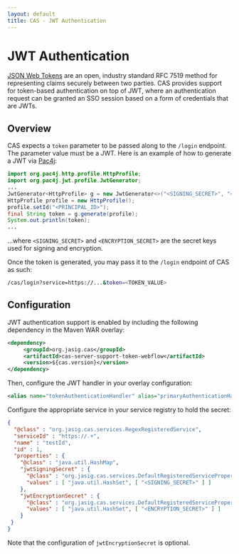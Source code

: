 ```yaml
---
layout: default
title: CAS - JWT Authentication
---
```


# JWT Authentication
[JSON Web Tokens](http://jwt.io/) are an open, industry standard RFC 7519 method for representing claims securely between two parties.
CAS provides support for token-based authentication on top of JWT, where an authentication request can be granted an SSO session based
on a form of credentials that are JWTs. 

## Overview
CAS expects a `token` parameter to be passed along to the `/login` endpoint. The parameter value must be a 
JWT. Here is an example of how to generate a JWT via [Pac4j](https://github.com/pac4j/pac4j):

```java
import org.pac4j.http.profile.HttpProfile;
import org.pac4j.jwt.profile.JwtGenerator;
...
JwtGenerator<HttpProfile> g = new JwtGenerator<>("<SIGNING_SECRET>", "<ENCRYPTION_SECRET>");
HttpProfile profile = new HttpProfile();
profile.setId("<PRINCIPAL_ID>");
final String token = g.generate(profile);
System.out.println(token);
...
```

...where `<SIGNING_SECRET>` and `<ENCRYPTION_SECRET>` are the secret keys used for signing and encryption.

Once the token is generated, you may pass it to the `/login` endpoint of CAS as such:

```bash
/cas/login?service=https://...&token=<TOKEN_VALUE>
```

## Configuration
JWT authentication support is enabled by including the following dependency in the Maven WAR overlay:

```xml
<dependency>
     <groupId>org.jasig.cas</groupId>
     <artifactId>cas-server-support-token-webflow</artifactId>
     <version>${cas.version}</version>
</dependency>
```

Then, configure the JWT handler in your overlay configuration:

```xml
<alias name="tokenAuthenticationHandler" alias="primaryAuthenticationHandler" />
```

Configure the appropriate service in your service registry to hold the secret:

```json
{
  "@class" : "org.jasig.cas.services.RegexRegisteredService",
  "serviceId" : "https://.+",
  "name" : "testId",
  "id" : 1,
  "properties" : {
    "@class" : "java.util.HashMap",
    "jwtSigningSecret" : {
      "@class" : "org.jasig.cas.services.DefaultRegisteredServiceProperty",
      "values" : [ "java.util.HashSet", [ "<SIGNING_SECRET>" ] ]
    },
    "jwtEncryptionSecret" : {
      "@class" : "org.jasig.cas.services.DefaultRegisteredServiceProperty",
      "values" : [ "java.util.HashSet", [ "<ENCRYPTION_SECRET>" ] ]
    }
 }
}

```

Note that the configuration of `jwtEncryptionSecret` is optional. 
